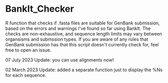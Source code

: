# BankIt_Checker
R function that checks if .fasta files are suitable for GenBank submission, based on the errors and warnings I've found so far using BankIt. The checks are non-exhaustive, and sequence length limits may vary between organsisms and submssion types. If you are aware of any rules that GenBank submission has that this script doesn't currently check for, feel free to open an issue.

07 July 2023 Update: you can use alignments now!

02 March 2023 Update: added a separate function just to display the %Ns for each sequence.
